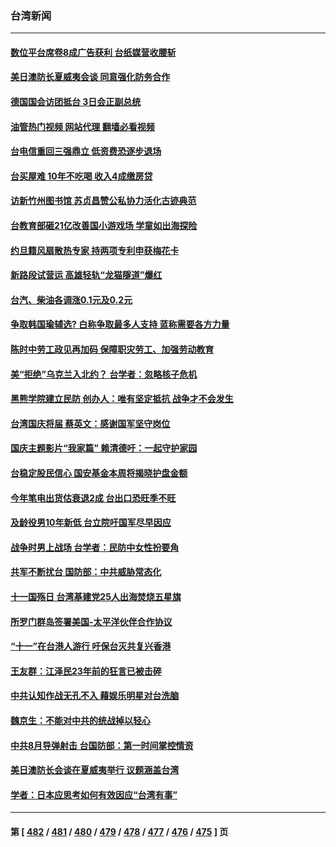### 台湾新闻
---
#### [数位平台席卷8成广告获利 台纸媒营收腰斩](../../pages/ncid1349361/n13837323.md?10031245) 
#### [美日澳防长夏威夷会谈 同意强化防务合作](../../pages/ncid1349361/n13837258.md?10031245) 
#### [德国国会访团抵台 3日会正副总统](../../pages/ncid1349361/n13837319.md?10031245) 
#### [油管热门视频 网站代理 翻墙必看视频](http://209.222.30.114:81/youtube.html?10031245)
#### [台电信重回三强鼎立 低资费恐逐步退场](../../pages/ncid1349361/n13837322.md?10031245) 
#### [台买屋难 10年不吃喝 收入4成缴房贷](../../pages/ncid1349361/n13837282.md?10031245) 
#### [访新竹州图书馆 苏贞昌赞公私协力活化古迹典范](../../pages/ncid1349361/n13837290.md?10031245) 
#### [台教育部砸21亿改善国小游戏场 学童如出海探险](../../pages/ncid1349361/n13837278.md?10031245) 
#### [约旦籍风扇散热专家 持两项专利申获梅花卡](../../pages/ncid1349361/n13837280.md?10031245) 
#### [新路段试营运 高雄轻轨“龙猫隧道”爆红](../../pages/ncid1349361/n13837292.md?10031245) 
#### [台汽、柴油各调涨0.1元及0.2元](../../pages/ncid1349361/n13837294.md?10031245) 
#### [争取韩国瑜辅选? 白称争取最多人支持 蓝称需要各方力量](../../pages/ncid1349361/n13837259.md?10031245) 
#### [陈时中劳工政见再加码 保障职灾劳工、加强劳动教育](../../pages/ncid1349361/n13837264.md?10031245) 
#### [美“拒绝”乌克兰入北约？ 台学者：忽略核子危机](../../pages/ncid1349361/n13837265.md?10031245) 
#### [黑熊学院建立民防 创办人：唯有坚定抵抗 战争才不会发生](../../pages/ncid1349361/n13837266.md?10031245) 
#### [台湾国庆将届 蔡英文：感谢国军坚守岗位](../../pages/ncid1349361/n13837256.md?10031245) 
#### [国庆主题影片“我家篇” 赖清德吁：一起守护家园](../../pages/ncid1349361/n13837255.md?10031245) 
#### [台稳定股民信心 国安基金本周将揭晓护盘金额](../../pages/ncid1349361/n13837249.md?10031245) 
#### [今年笔电出货估衰退2成 台出口恐旺季不旺](../../pages/ncid1349361/n13837236.md?10031245) 
#### [及龄役男10年新低 台立院吁国军尽早因应](../../pages/ncid1349361/n13837228.md?10031245) 
#### [战争时男上战场 台学者：民防中女性扮要角](../../pages/ncid1349361/n13837246.md?10031245) 
#### [共军不断扰台 国防部：中共威胁常态化](../../pages/ncid1349361/n13837232.md?10031245) 
#### [十一国殇日 台湾基建党25人出海焚烧五星旗](../../pages/ncid1349361/n13836982.md?10031245) 
#### [所罗门群岛签署美国-太平洋伙伴合作协议](../../pages/ncid1349361/n13836866.md?10031245) 
#### [“十一”在台港人游行 吁保台灭共复兴香港](../../pages/ncid1349361/n13836819.md?10031245) 
#### [王友群：江泽民23年前的狂言已被击碎](../../pages/ncid1349361/n13836529.md?10031245) 
#### [中共认知作战无孔不入 藉娱乐明星对台洗脑](../../pages/ncid1349361/n13836744.md?10031245) 
#### [魏京生：不能对中共的统战掉以轻心](../../pages/ncid1349361/n13836743.md?10031245) 
#### [中共8月导弹射击 台国防部：第一时间掌控情资](../../pages/ncid1349361/n13836672.md?10031245) 
#### [美日澳防长会谈在夏威夷举行 议题涵盖台湾](../../pages/ncid1349361/n13836618.md?10031245) 
#### [学者：日本应思考如何有效因应“台湾有事”](../../pages/ncid1349361/n13836569.md?10031245) 

---
#### 第 [ [482](./482.md?10031245) / [481](./481.md?10031245) / [480](./480.md?10031245) / [479](./479.md?10031245) / [478](./478.md?10031245) / [477](./477.md?10031245) / [476](./476.md?10031245) / [475](./475.md?10031245) ] 页
